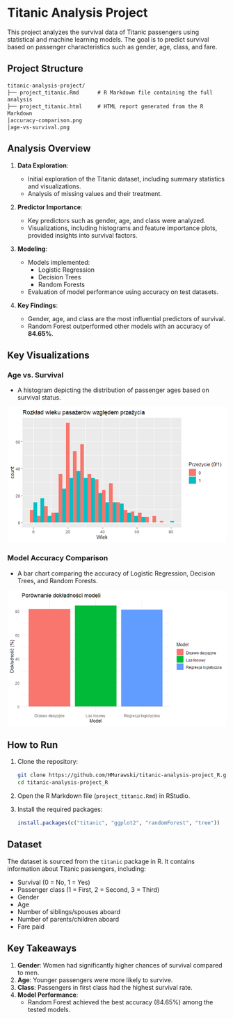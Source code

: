 # Titanic Analysis Project

This project analyzes the survival data of Titanic passengers using statistical and machine learning models. The goal is to predict survival based on passenger characteristics such as gender, age, class, and fare.

## Project Structure

```
titanic-analysis-project/
├── project_titanic.Rmd      # R Markdown file containing the full analysis
├── project_titanic.html     # HTML report generated from the R Markdown
│accuracy-comparison.png
│age-vs-survival.png
```

## Analysis Overview

1. **Data Exploration**:
   - Initial exploration of the Titanic dataset, including summary statistics and visualizations.
   - Analysis of missing values and their treatment.

2. **Predictor Importance**:
   - Key predictors such as gender, age, and class were analyzed.
   - Visualizations, including histograms and feature importance plots, provided insights into survival factors.

3. **Modeling**:
   - Models implemented:
     - Logistic Regression
     - Decision Trees
     - Random Forests
   - Evaluation of model performance using accuracy on test datasets.

4. **Key Findings**:
   - Gender, age, and class are the most influential predictors of survival.
   - Random Forest outperformed other models with an accuracy of **84.65%**.

## Key Visualizations

### Age vs. Survival
- A histogram depicting the distribution of passenger ages based on survival status.

![Age vs Survival](age-vs-survival.png)

### Model Accuracy Comparison
- A bar chart comparing the accuracy of Logistic Regression, Decision Trees, and Random Forests.

![Model Accuracy Comparison](accuracy-comparison.png)

## How to Run

1. Clone the repository:
   ```bash
   git clone https://github.com/HMurawski/titanic-analysis-project_R.git
   cd titanic-analysis-project_R

   ```

2. Open the R Markdown file (`project_titanic.Rmd`) in RStudio.

3. Install the required packages:
   ```R
   install.packages(c("titanic", "ggplot2", "randomForest", "tree"))
   ```

## Dataset
The dataset is sourced from the `titanic` package in R. It contains information about Titanic passengers, including:
- Survival (0 = No, 1 = Yes)
- Passenger class (1 = First, 2 = Second, 3 = Third)
- Gender
- Age
- Number of siblings/spouses aboard
- Number of parents/children aboard
- Fare paid

## Key Takeaways

1. **Gender**: Women had significantly higher chances of survival compared to men.
2. **Age**: Younger passengers were more likely to survive.
3. **Class**: Passengers in first class had the highest survival rate.
4. **Model Performance**:
   - Random Forest achieved the best accuracy (84.65%) among the tested models.


